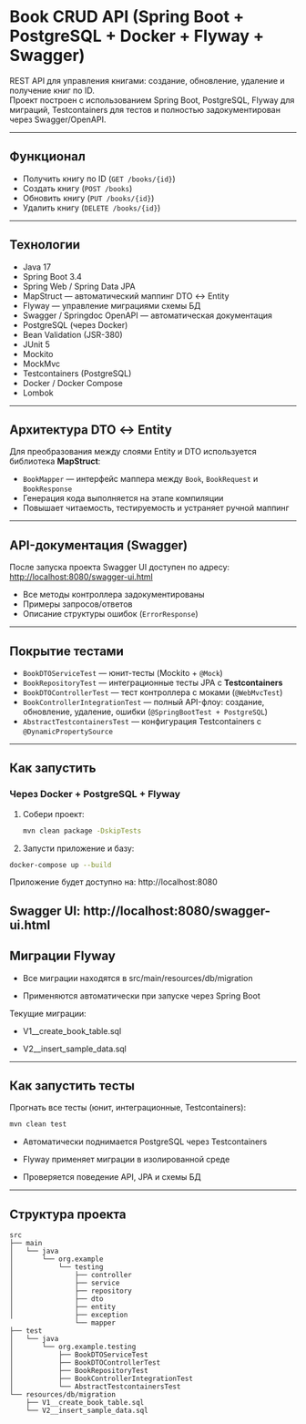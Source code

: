 # Book CRUD API (Spring Boot + PostgreSQL + Docker + Flyway + Swagger)

REST API для управления книгами: создание, обновление, удаление и получение книг по ID.  
Проект построен с использованием Spring Boot, PostgreSQL, Flyway для миграций, Testcontainers для тестов и полностью задокументирован через Swagger/OpenAPI.

---

## Функционал

- Получить книгу по ID (`GET /books/{id}`)
- Создать книгу (`POST /books`)
- Обновить книгу (`PUT /books/{id}`)
- Удалить книгу (`DELETE /books/{id}`)

---

## Технологии

- Java 17
- Spring Boot 3.4
- Spring Web / Spring Data JPA
- MapStruct — автоматический маппинг DTO ↔ Entity
- Flyway — управление миграциями схемы БД
- Swagger / Springdoc OpenAPI — автоматическая документация
- PostgreSQL (через Docker)
- Bean Validation (JSR-380)
- JUnit 5
- Mockito
- MockMvc
- Testcontainers (PostgreSQL)
- Docker / Docker Compose
- Lombok

---
## Архитектура DTO ↔ Entity

Для преобразования между слоями Entity и DTO используется библиотека **MapStruct**:

- `BookMapper` — интерфейс маппера между `Book`, `BookRequest` и `BookResponse`
- Генерация кода выполняется на этапе компиляции
- Повышает читаемость, тестируемость и устраняет ручной маппинг
---

## API-документация (Swagger)

После запуска проекта Swagger UI доступен по адресу:  
 [http://localhost:8080/swagger-ui.html](http://localhost:8080/swagger-ui.html)

- Все методы контроллера задокументированы
- Примеры запросов/ответов
- Описание структуры ошибок (`ErrorResponse`)

---

## Покрытие тестами

- `BookDTOServiceTest` — юнит-тесты (Mockito + `@Mock`)
- `BookRepositoryTest` — интеграционные тесты JPA с **Testcontainers**
- `BookDTOControllerTest` — тест контроллера с моками (`@WebMvcTest`)
- `BookControllerIntegrationTest` — полный API-флоу: создание, обновление, удаление, ошибки (`@SpringBootTest + PostgreSQL`)
- `AbstractTestcontainersTest` — конфигурация Testcontainers с `@DynamicPropertySource`
---

## Как запустить

### Через Docker + PostgreSQL + Flyway

1. Собери проект:
   ```bash
   mvn clean package -DskipTests
2. Запусти приложение и базу:

 ```bash
docker-compose up --build
```

Приложение будет доступно на:
http://localhost:8080

Swagger UI: http://localhost:8080/swagger-ui.html
---

## Миграции Flyway
- Все миграции находятся в src/main/resources/db/migration

- Применяются автоматически при запуске через Spring Boot

Текущие миграции:

- V1__create_book_table.sql

- V2__insert_sample_data.sql
---

## Как запустить тесты
Прогнать все тесты (юнит, интеграционные, Testcontainers):

 ```bash
mvn clean test
```
- Автоматически поднимается PostgreSQL через Testcontainers

- Flyway применяет миграции в изолированной среде

- Проверяется поведение API, JPA и схемы БД
___

## Структура проекта
```
src
├── main
│   └── java
│       └── org.example
│           └── testing
│               ├── controller
│               ├── service
│               ├── repository
│               ├── dto
│               ├── entity
│               ├── exception
                └── mapper
├── test
│   └── java
│       └── org.example.testing
│           ├── BookDTOServiceTest
│           ├── BookDTOControllerTest
│           ├── BookRepositoryTest
│           ├── BookControllerIntegrationTest
│           └── AbstractTestcontainersTest
└── resources/db/migration
    ├── V1__create_book_table.sql
    └── V2__insert_sample_data.sql
```